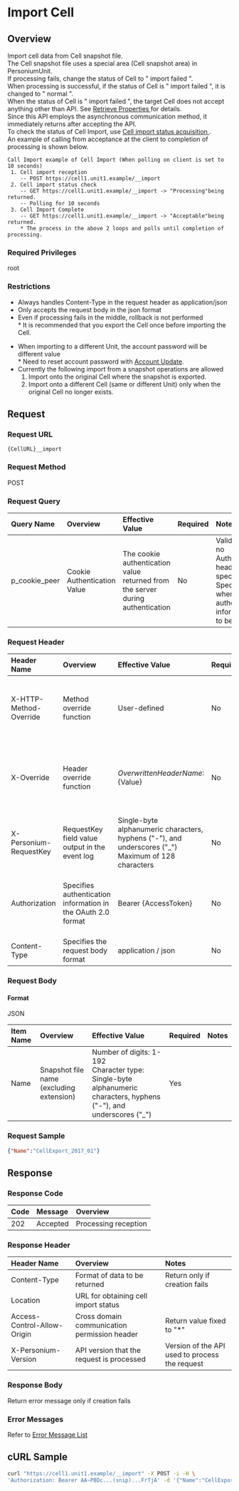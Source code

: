 # Import Cell

## Overview

Import cell data from Cell snapshot file.<br>The Cell snapshot file uses a special area (Cell snapshot area) in PersoniumUnit.<br>If processing fails, change the status of Cell to " import failed ".<br>When processing is successful, if the status of Cell is " import failed ", it is changed to " normal ".<br>When the status of Cell is " import failed ", the target Cell does not accept anything other than API. See [ Retrieve Properties ](290_Cell_Get_Property.md) for details.<br>Since this API employs the asynchronous communication method, it immediately returns after accepting the API.<br>To check the status of Cell Import, use [ Cell import status acquisition ](508_Progress_of_Import_Cell.md).<br>An example of calling from acceptance at the client to completion of processing is shown below.

```
Call Import example of Cell Import (When polling on client is set to 10 seconds)
 1. Cell import reception
    -- POST https://cell1.unit1.example/__import
 2. Cell import status check
    -- GET https://cell1.unit1.example/__import -> "Processing"being returned.
    -- Polling for 10 seconds
 3. Cell Import Complete
    -- GET https://cell1.unit1.example/__import -> "Acceptable"being returned.
    * The process in the above 2 loops and polls until completion of processing.
```

### Required Privileges

root

### Restrictions

* Always handles Content-Type in the request header as application/json
* Only accepts the request body in the json format
* Even if processing fails in the middle, rollback is not performed  
\* It is recommended that you export the Cell once before importing the Cell.
- When importing to a different Unit, the account password will be different value  
\* Need to reset account password with [Account Update](215_Update_Account.md).
- Currently the following import from a snapshot operations are allowed  
    1. Import onto the original Cell where the snapshot is exported.  
    1. Import onto a different Cell (same or different Unit) only when the original Cell no longer exists.  


## Request

### Request URL

```
{CellURL}__import
```

### Request Method

POST

### Request Query

|Query Name|Overview|Effective Value|Required|Notes|
|:--|:--|:--|:--|:--|
|p_cookie_peer|Cookie Authentication Value|The cookie authentication value returned from the server during authentication|No|Valid only if no Authorization header specified<br>Specify this when cookie authentication information is to be used|

### Request Header

|Header Name|Overview|Effective Value|Required|Notes|
|:--|:--|:--|:--|:--|
|X-HTTP-Method-Override|Method override function|User-defined|No|Specifying this value in a request with the POST method indicates that the specified value is used as the method|
|X-Override|Header override function|${OverwrittenHeaderName}:${Value}|No|The normal HTTP header value is overwritten. Specify multiple X-Override headers for the overwriting of multiple headers|
|X-Personium-RequestKey|RequestKey field value output in the event log|Single-byte alphanumeric characters, hyphens ("-"), and underscores ("_")<br>Maximum of 128 characters|No|PCS-${UNIXtime} by default|
|Authorization|Specifies authentication information in the OAuth 2.0 format|Bearer {AccessToken}|No|* Authentication tokens are the tokens acquired using the Authentication Token Acquisition API|
|Content-Type|Specifies the request body format|application / json|No|[application/json] by default|

### Request Body

#### Format

JSON

|Item Name|Overview|Effective Value|Required|Notes|
|:--|:--|:--|:--|:--|
|Name|Snapshot file name (excluding extension)|Number of digits: 1-192<br>Character type: Single-byte alphanumeric characters, hyphens ("-"), and underscores ("_")|Yes||

### Request Sample

```json
{"Name":"CellExport_2017_01"}
```


## Response

### Response Code

|Code|Message|Overview|
|:--|:--|:--|
|202|Accepted|Processing reception|

### Response Header

|Header Name|Overview|Notes|
|:--|:--|:--|
|Content-Type|Format of data to be returned|Return only if creation fails|
|Location|URL for obtaining cell import status||
|Access-Control-Allow-Origin|Cross domain communication permission header|Return value fixed to "*"|
|X-Personium-Version|API version that the request is processed|Version of the API used to process the request|

### Response Body

Return error message only if creation fails

### Error Messages

Refer to [Error Message List](004_Error_Messages.md)


## cURL Sample
```sh
curl "https://cell1.unit1.example/__import" -X POST -i -H \
'Authorization: Bearer AA~PBDc...(snip)...FrTjA' -d '{"Name":"CellExport_2017_01"}'
```
